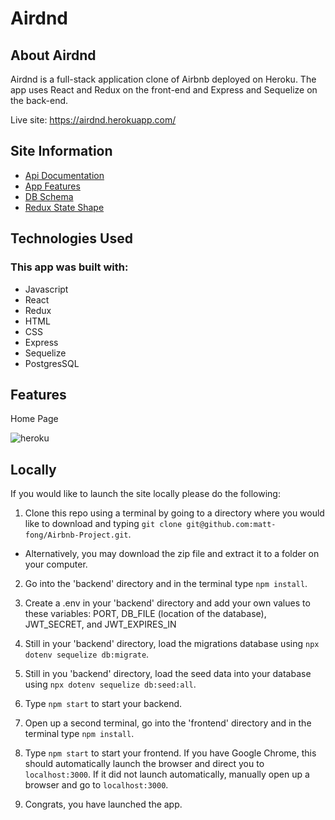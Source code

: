 # Airdnd

## About Airdnd

Airdnd is a full-stack application clone of Airbnb deployed on Heroku. The app uses React and Redux on the front-end and Express and Sequelize on the back-end.

Live site: https://airdnd.herokuapp.com/

## Site Information
- [Api Documentation](https://github.com/matt-fong/Airbnb-Project/wiki/API-Routes-Documentation)
- [App Features](https://github.com/matt-fong/Airbnb-Project/wiki/App-Features)
- [DB Schema](https://github.com/matt-fong/Airbnb-Project/wiki/Database-Schema-Design)
- [Redux State Shape](https://github.com/matt-fong/Airbnb-Project/wiki/Redux-State-Shape)

## Technologies Used

### This app was built with:

* Javascript
* React
* Redux
* HTML
* CSS
* Express
* Sequelize
* PostgresSQL

## Features

Home Page

![heroku](https://user-images.githubusercontent.com/103220965/188287918-75d73558-f6d0-4cee-9f45-baa11a8a52b4.PNG)

## Locally
If you would like to launch the site locally please do the following:

1. Clone this repo using a terminal by going to a directory where you would like to download and typing `git clone git@github.com:matt-fong/Airbnb-Project.git`.
* Alternatively, you may download the zip file and extract it to a folder on your computer.

2. Go into the 'backend' directory and in the terminal type `npm install`.

3. Create a .env in your 'backend' directory and add your own values to these variables: PORT, DB_FILE (location of the database), JWT_SECRET, and JWT_EXPIRES_IN

4. Still in your 'backend' directory, load the migrations database using `npx dotenv sequelize db:migrate`.

5. Still in you 'backend' directory, load the seed data into your database using `npx dotenv sequelize db:seed:all`.

6. Type `npm start` to start your backend.

7. Open up a second terminal, go into the 'frontend' directory and in the terminal type `npm install`.  

8. Type `npm start` to start your frontend. If you have Google Chrome, this should automatically launch the browser and direct you to `localhost:3000`.  If it did not launch automatically, manually open up a browser and go to `localhost:3000`.

9. Congrats, you have launched the app.

